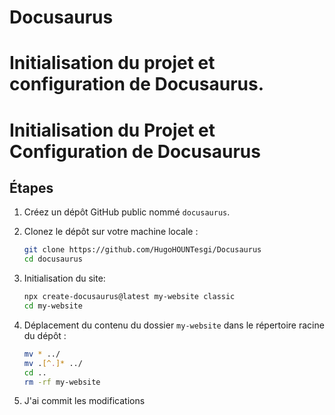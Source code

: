 # Docusaurus
# Initialisation du projet et configuration de Docusaurus.

# Initialisation du Projet et Configuration de Docusaurus

## Étapes

1. Créez un dépôt GitHub public nommé `docusaurus`.
2. Clonez le dépôt sur votre machine locale :
    ```bash
    git clone https://github.com/HugoHOUNTesgi/Docusaurus
    cd docusaurus
    ```

3. Initialisation du site:
    ```bash
    npx create-docusaurus@latest my-website classic
    cd my-website
    ```

4. Déplacement du contenu du dossier `my-website` dans le répertoire racine du dépôt :
    ```bash
    mv * ../
    mv .[^.]* ../
    cd ..
    rm -rf my-website
    ```

5. J'ai commit les modifications
